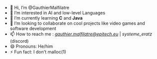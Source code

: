 - 👋 Hi, I’m @GauthierMalfilatre
- 👀 I’m interested in AI and low-level Languages
- 🌱 I’m currently learning **C** and **Java**
- 💞️ I’m looking to collaborate on cool projects like video games and software development
- 📫 How to reach me : *gauthier.malfilatre@epitech.eu* | *systeme_eratz* (discord)
- 😄 Pronouns: He/him
- ⚡ Fun fact: I don't malloc(1)

<!---
GauthierMalfilatre/GauthierMalfilatre is a ✨ special ✨ repository because its `README.md` (this file) appears on your GitHub profile.
You can click the Preview link to take a look at your changes.
--->
